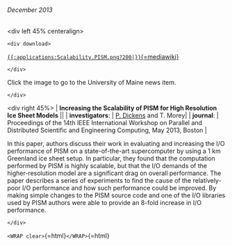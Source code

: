 ###### December 2013

\<div left 45% centeralign\>

```{=html}
<div download>
```
[`{{:applications:Scalability.PISM.png?200|}}`{=mediawiki}](http://umaine.edu/cis/2013/02/22/increasing-the-scalability-of-pism-for-high-resolution-ice-sheet-models/)

```{=html}
</div>
```
Click the image to go to the University of Maine news item.

```{=html}
</div>
```
\<div right 45%\> \| **Increasing the Scalability of PISM for High
Resolution Ice Sheet Models** \|\| \| **investigators**: \| [P.
Dickens](http://www.umcs.maine.edu/~dickens/) and T. Morey\|
\| **journal**: \| Proceedings of the 14th IEEE International
Workshop on Parallel and Distributed Scientific and Engineering
Computing, May 2013, Boston \|

In this paper, authors discuss their work in evaluating and increasing
the I/O performance of PISM on a state-of-the-art supercomputer by using
a 1 km Greenland ice sheet setup. In particular, they found that the
computation performed by PISM is highly scalable, but that the I/O
demands of the higher-resolution model are a significant drag on overall
performance. The paper describes a series of experiments to find the
cause of the relatively-poor I/O performance and how such performance
could be improved. By making simple changes to the PISM source code and
one of the I/O libraries used by PISM authors were able to provide an
8-fold increase in I/O performance.

```{=html}
</div>
```
`<WRAP clear>`{=html}`</WRAP>`{=html}
